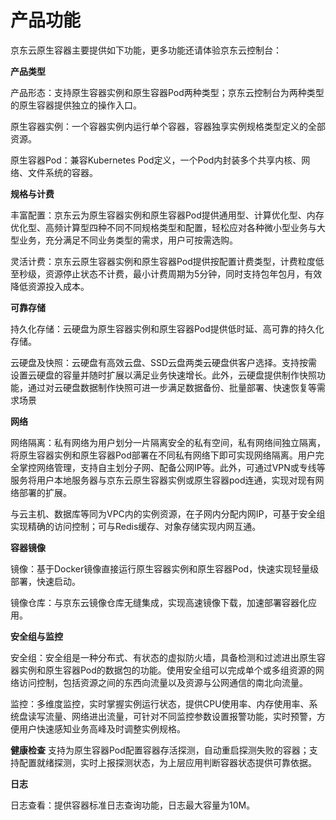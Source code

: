 # 产品功能

京东云原生容器主要提供如下功能，更多功能还请体验京东云控制台：

**产品类型**

产品形态：支持原生容器实例和原生容器Pod两种类型；京东云控制台为两种类型的原生容器提供独立的操作入口。

原生容器实例：一个容器实例内运行单个容器，容器独享实例规格类型定义的全部资源。

原生容器Pod：兼容Kubernetes Pod定义，一个Pod内封装多个共享内核、网络、文件系统的容器。

**规格与计费**

丰富配置：京东云为原生容器实例和原生容器Pod提供通用型、计算优化型、内存优化型、高频计算型四种不同不同规格类型和配置，轻松应对各种微小型业务与大型业务，充分满足不同业务类型的需求，用户可按需选购。


灵活计费：京东云原生容器实例和原生容器Pod提供按配置计费类型，计费粒度低至秒级，资源停止状态不计费，最小计费周期为5分钟，同时支持包年包月，有效降低资源投入成本。

**可靠存储**

持久化存储：云硬盘为原生容器实例和原生容器Pod提供低时延、高可靠的持久化存储。

云硬盘及快照：云硬盘有高效云盘、SSD云盘两类云硬盘供客户选择。支持按需设置云硬盘的容量并随时扩展以满足业务快速增长。此外，云硬盘提供制作快照功能，通过对云硬盘数据制作快照可进一步满足数据备份、批量部署、快速恢复等需求场景

**网络**

网络隔离：私有网络为用户划分一片隔离安全的私有空间，私有网络间独立隔离，将原生容器实例和原生容器Pod部署在不同私有网络下即可实现网络隔离。用户完全掌控网络管理，支持自主划分子网、配备公网IP等。此外，可通过VPN或专线等服务将用户本地服务器与京东云原生容器实例或原生容器pod连通，实现对现有网络部署的扩展。

与云主机、数据库等同为VPC内的实例资源，在子网内分配内网IP，可基于安全组实现精确的访问控制；可与Redis缓存、对象存储实现内网互通。


**容器镜像**

镜像：基于Docker镜像直接运行原生容器实例和原生容器Pod，快速实现轻量级部署，快速启动。

镜像仓库：与京东云镜像仓库无缝集成，实现高速镜像下载，加速部署容器化应用。


**安全组与监控**

安全组：安全组是一种分布式、有状态的虚拟防火墙，具备检测和过滤进出原生容器实例和原生容器Pod的数据包的功能。使用安全组可以完成单个或多组资源的网络访问控制，包括资源之间的东西向流量以及资源与公网通信的南北向流量。

监控：多维度监控，实时掌握实例运行状态，提供CPU使用率、内存使用率、系统盘读写流量、网络进出流量，可针对不同监控参数设置报警功能，实时预警，方便用户快速感知业务高峰及时调整实例规格。


**健康检查**
支持为原生容器Pod配置容器存活探测，自动重启探测失败的容器；支持配置就绪探测，实时上报探测状态，为上层应用判断容器状态提供可靠依据。

**日志**

日志查看：提供容器标准日志查询功能，日志最大容量为10M。


